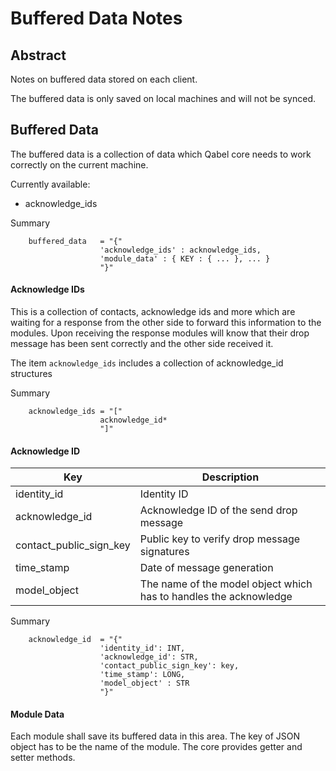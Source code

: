 # Buffered Data Notes

## Abstract
Notes on buffered data stored on each client.

The buffered data is only saved on local machines and will not be synced.

## Buffered Data

The buffered data is a collection of data which Qabel core needs to work correctly on the current machine.

Currently available:

 * acknowledge_ids

Summary

        buffered_data   = "{"
                        'acknowledge_ids' : acknowledge_ids,
                        'module_data' : { KEY : { ... }, ... }
                        "}"

#### Acknowledge IDs

This is a collection of contacts, acknowledge ids and more which are waiting for a response from the other side to forward this information to the modules. Upon receiving the response modules will know that their drop message has been sent correctly and the other side received it.

The item `acknowledge_ids` includes a collection of acknowledge_id structures

Summary

        acknowledge_ids = "["
                        acknowledge_id*
                        "]"


#### Acknowledge ID

| Key 			   | Description |
| --- 			   | ----------- |
| identity_id      | Identity ID |
| acknowledge_id   | Acknowledge ID of the send drop message |
| contact_public_sign_key | Public key to verify drop message signatures |
| time_stamp       | Date of message generation |
| model_object     | The name of the model object which has to handles the acknowledge|


Summary

        acknowledge_id  = "{"
                        'identity_id': INT,
                        'acknowledge_id': STR,
                        'contact_public_sign_key': key,
                        'time_stamp': LONG,
						'model_object' : STR
                        "}"

#### Module Data

Each module shall save its buffered data in this area. The key of JSON object has to be the name of the module. The core provides getter and setter methods. 
